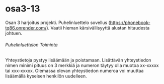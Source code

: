 # osa3-13
Osan 3 harjoitus projekti. Puhelinluettelo sovellus (https://phonebook-tq86.onrender.com/). Vaatii hieman kärsivällisyyttä alustan hitaudesta johtuen.

###### Puhelinluettelon Toiminta
Yhteystietoja pystyy lisäämään ja poistamaan. Lisättävän yhteystiedon nimen minimi pituus on 3 merkkiä ja numeron täytyy olla muotoa xx-xxxxx tai xxx-xxxxx.
Olemassa olevan yhteystiedon numeroa voi muuttaa lisäämällä kyseisen henkilön uudelleen.
